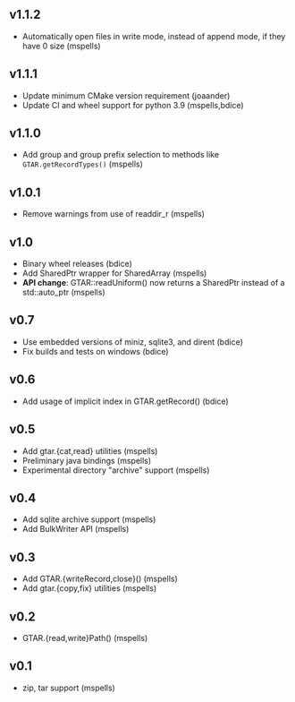## v1.1.2

- Automatically open files in write mode, instead of append mode, if they have 0 size (mspells)

## v1.1.1

- Update minimum CMake version requirement (joaander)
- Update CI and wheel support for python 3.9 (mspells,bdice)

## v1.1.0

- Add group and group prefix selection to methods like `GTAR.getRecordTypes()` (mspells)

## v1.0.1

- Remove warnings from use of readdir_r (mspells)

## v1.0

- Binary wheel releases (bdice)
- Add SharedPtr wrapper for SharedArray (mspells)
- **API change**: GTAR::readUniform() now returns a SharedPtr instead of a std::auto_ptr (mspells)

## v0.7

- Use embedded versions of miniz, sqlite3, and dirent (bdice)
- Fix builds and tests on windows (bdice)

## v0.6

- Add usage of implicit index in GTAR.getRecord() (bdice)

## v0.5

- Add gtar.{cat,read} utilities (mspells)
- Preliminary java bindings (mspells)
- Experimental directory "archive" support (mspells)

## v0.4

- Add sqlite archive support (mspells)
- Add BulkWriter API (mspells)

## v0.3

- Add GTAR.{writeRecord,close}() (mspells)
- Add gtar.{copy,fix} utilities (mspells)

## v0.2

- GTAR.{read,write}Path() (mspells)

## v0.1

- zip, tar support (mspells)
